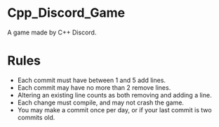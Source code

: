 # Cpp_Discord_Game
A game made by C++ Discord.   

# Rules
* Each commit must have between 1 and 5 add lines.
* Each commit may have no more than 2 remove lines.
* Altering an existing line counts as both removing and adding a line.
* Each change must compile, and may not crash the game.
* You may make a commit once per day, or if your last commit is two commits old.
